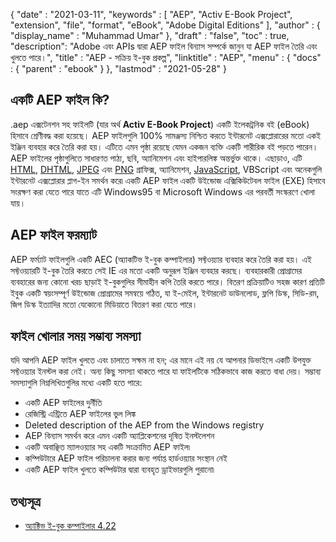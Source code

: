 {
  "date" : "2021-03-11",
  "keywords" : [ "AEP", "Activ E-Book Project", "extension", "file", "format", "eBook", "Adobe Digital Editions" ],
  "author" : {
    "display_name" : "Muhammad Umar"
},
  "draft" : "false",
  "toc" : true,
  "description": "Adobe এবং APIs দ্বারা AEP ফাইল বিন্যাস সম্পর্কে জানুন যা AEP ফাইল তৈরি এবং খুলতে পারে।",
  "title" : "AEP - সক্রিয় ই-বুক প্রকল্প",
  "linktitle" : "AEP",
  "menu" : {
    "docs" : {
      "parent" : "ebook"
}
},
  "lastmod" : "2021-05-28"
}

## একটি AEP ফাইল কি? ##

.aep এক্সটেনশন সহ ফাইলটি (যার অর্থ **Activ E-Book Project**) একটি ইলেকট্রনিক বই (eBook) হিসাবে শ্রেণীবদ্ধ করা হয়েছে। AEP ফাইলগুলি 100% সামঞ্জস্য নিশ্চিত করতে ইন্টারনেট এক্সপ্লোরারের মতো একই ইঞ্জিন ব্যবহার করে তৈরি করা হয়। এটিতে এমন পৃষ্ঠা রয়েছে যেমন একজন ব্যক্তি একটি শারীরিক বই পড়তে পারেন। AEP ফাইলের পৃষ্ঠাগুলিতে সাধারণত পাঠ্য, ছবি, অ্যানিমেশন এবং হাইপারলিঙ্ক অন্তর্ভুক্ত থাকে। এছাড়াও, এটি [HTML](/web/html/), [DHTML](/web/dhtml/), [JPEG](/image/jpeg/) এবং [PNG](/image/png/) গ্রাফিক্স, অ্যানিমেশন, [JavaScript](/web/js/), VBScript এবং অনেকগুলি ইন্টারনেট এক্সপ্লোরার প্লাগ-ইন সমর্থন করে৷ একটি AEP ফাইল একটি উইন্ডোজ এক্সিকিউটেবল ফাইল (EXE) হিসাবে সংরক্ষণ করা যেতে পারে যাতে এটি Windows95 বা Microsoft Windows এর পরবর্তী সংস্করণে খোলা যায়।
 

## AEP ফাইল ফরম্যাট ##

AEP ফর্ম্যাট ফাইলগুলি একটি AEC (অ্যাকটিভ ই-বুক কম্পাইলার) সফ্টওয়্যার ব্যবহার করে তৈরি করা হয়। এই সফ্টওয়্যারটি ই-বুক তৈরি করতে সেই IE এর মতো একটি অনুরূপ ইঞ্জিন ব্যবহার করছে। ব্যবহারকারী প্রোগ্রামের ব্যবহারের জন্য কোনো খরচ ছাড়াই ই-বুকগুলির সীমাহীন কপি তৈরি করতে পারে। বিতরণ প্রক্রিয়াটিও সহজ কারণ প্রতিটি ইবুক একটি স্বয়ংসম্পূর্ণ উইন্ডোজ প্রোগ্রামের সমন্বয়ে গঠিত, যা ই-মেইল, ইন্টারনেট ডাউনলোড, ফ্লপি ডিস্ক, সিডি-রম, জিপ ডিস্ক ইত্যাদির মতো যেকোনো মিডিয়াতে বিতরণ করা যেতে পারে।

## ফাইল খোলার সময় সম্ভাব্য সমস্যা

যদি আপনি AEP ফাইল খুলতে এবং চালাতে সক্ষম না হন; এর মানে এই নয় যে আপনার ডিভাইসে একটি উপযুক্ত সফ্টওয়্যার ইনস্টল করা নেই। অন্য কিছু সমস্যা থাকতে পারে যা ফাইলটিকে সঠিকভাবে কাজ করতে বাধা দেয়। সম্ভাব্য সমস্যাগুলি নিম্নলিখিতগুলির মধ্যে একটি হতে পারে:

- একটি AEP ফাইলের দুর্নীতি
- রেজিস্ট্রি এন্ট্রিতে AEP ফাইলের ভুল লিঙ্ক
- Deleted description of the AEP from the Windows registry
- AEP বিন্যাস সমর্থন করে এমন একটি অ্যাপ্লিকেশনের দূষিত ইনস্টলেশন
- একটি অবাঞ্ছিত ম্যালওয়্যার সহ একটি সংক্রামিত AEP ফাইল৷
- কম্পিউটারে AEP ফাইল পরিচালনা করার জন্য পর্যাপ্ত হার্ডওয়্যার সংস্থান নেই
- একটি AEP ফাইল খুলতে কম্পিউটার দ্বারা ব্যবহৃত ড্রাইভারগুলি পুরানো৷

## তথ্যসূত্র

* [অ্যাক্টিভ ই-বুক কম্পাইলার 4.22](https://activ-e-book-compiler.software.informer.com/)



